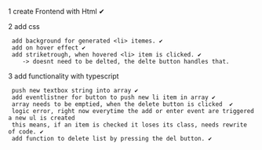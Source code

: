 1 create Frontend with Html  ✔

2 add css
    
     add background for generated <li> itemes. ✔ 
     add on hover effect ✔
     add striketrough, when hovered <li> item is clicked. ✔
        -> doesnt need to be delted, the delte button handles that.   

3 add functionality with typescript
     
     push new textbox string into array ✔ 
     add eventlistner for button to push new li item in array ✔    
     array needs to be emptied, when the delete button is clicked  ✔
     logic error, right now everytime the add or enter event are triggered a new ul is created
     this means, if an item is checked it loses its class, needs rewrite of code. ✔
     add function to delete list by pressing the del button. ✔
     
